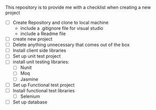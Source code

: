 This repository is to provide me with a checklist when creating a new project

- [ ] Create Repository and clone to local machine
    - include a .gitignore file for visual studio
    - include a Readme file
- [ ] create new project
- [ ] Delete anything unnecessary that comes out of the box
- [ ] Install client side libraries 
- [ ] Set up unit test project
- [ ] install unit testing libraries:
    - [ ] Nunit 
    - [ ] Moq
    - [ ] Jasmine
- [ ] Set up Functional test project
- [ ] Install functional test libraries
    - [ ] Selenium
- [ ] Set up database
